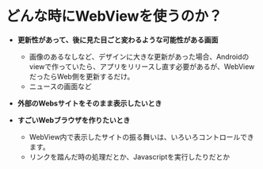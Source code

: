 # どんな時にWebViewを使うのか？

- **更新性があって、後に見た目ごと変わるような可能性がある画面**
  - 画像のあるなしなど、デザインに大きな更新があった場合、Androidのviewで作っていたら、アプリをリリースし直す必要があるが、WebViewだったらWeb側を更新するだけ。
  - ニュースの画面など

- **外部のWebsサイトをそのまま表示したいとき**

- **すごいWebブラウザを作りたいとき**
  - WebView内で表示したサイトの振る舞いは、いろいろコントロールできます。
  - リンクを踏んだ時の処理だとか、Javascriptを実行したりだとか
